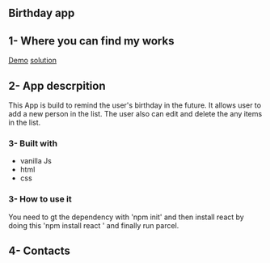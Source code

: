 
## Birthday app

## 1- Where you can find my works
[Demo](https://prisca-birthday-app.netlify.app/)
[solution](https://github.com/ravinalamada/birthday-app)

## 2- App descrpition
This App is build to remind the user's birthday in the future. It allows user to add a new person in the list. The user also can edit and delete the any items in the list.
### 3- Built with
- vanilla Js
- html
- css
### 3- How to use it
  You need to gt the dependency with 'npm init' and then install react by doing this 'npm install react ' and finally run parcel.
## 4- Contacts
